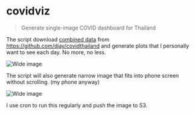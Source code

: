 # covidviz

> Generate single-image COVID dashboard for Thailand

The script download [combined data](https://github.com/djay/covidthailand#combine-) from https://github.com/djay/covidthailand and generate plots that I personally want to see each day. No more, no less.

![Wide image](https://covidviz.s3-ap-southeast-1.amazonaws.com/full_figure.png)

The script will also generate narrow image that fits into phone screen without scrolling. (my phone anyway)

![Wide image](https://covidviz.s3-ap-southeast-1.amazonaws.com/mobile_figure.png)

I use cron to run this regularly and push the image to S3.
